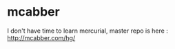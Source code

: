 mcabber
=======

I don't have time to learn mercurial, master repo is here : http://mcabber.com/hg/
